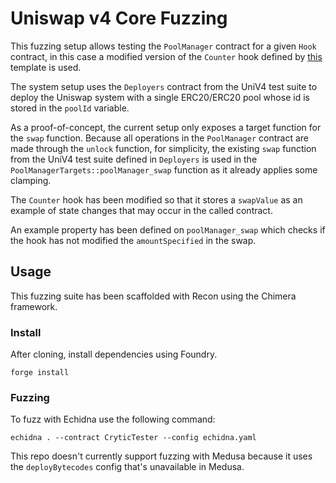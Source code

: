 # Uniswap v4 Core Fuzzing

This fuzzing setup allows testing the `PoolManager` contract for a given `Hook` contract, in this case a modified version of the `Counter` hook defined by [this](https://github.com/uniswapfoundation/v4-template) template is used. 

The system setup uses the `Deployers` contract from the UniV4 test suite to deploy the Uniswap system with a single ERC20/ERC20 pool whose id is stored in the `poolId` variable. 

As a proof-of-concept, the current setup only exposes a target function for the `swap` function. Because all operations in the `PoolManager` contract are made through the `unlock` function, for simplicity, the existing `swap` function from the UniV4 test suite defined in `Deployers` is used in the `PoolManagerTargets::poolManager_swap` function as it already applies some clamping.

The `Counter` hook has been modified so that it stores a `swapValue` as an example of state changes that may occur in the called contract. 

An example property has been defined on `poolManager_swap` which checks if the hook has not modified the `amountSpecified` in the swap.  

## Usage

This fuzzing suite has been scaffolded with Recon using the Chimera framework. 

### Install

After cloning, install dependencies using Foundry. 

```
forge install
```

### Fuzzing
To fuzz with Echidna use the following command:

```
echidna . --contract CryticTester --config echidna.yaml
```

This repo doesn't currently support fuzzing with Medusa because it uses the `deployBytecodes` config that's unavailable in Medusa.